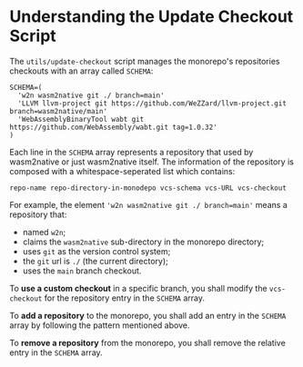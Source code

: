 # Understanding the Update Checkout Script

The `utils/update-checkout` script manages the monorepo's repositories
checkouts with an array called `SCHEMA`:

```shell
SCHEMA=(
  'w2n wasm2native git ./ branch=main'
  'LLVM llvm-project git https://github.com/WeZZard/llvm-project.git branch=wasm2native/main'
  'WebAssemblyBinaryTool wabt git https://github.com/WebAssembly/wabt.git tag=1.0.32'
)
```

Each line in the `SCHEMA` array represents a repository that used by
wasm2native or just wasm2native itself. The information of the repository
is composed with a whitespace-seperated list which contains:

```shell
repo-name repo-directory-in-monodepo vcs-schema vcs-URL vcs-checkout
```

For example, the element `'w2n wasm2native git ./ branch=main'` means a
repository that:

- named `w2n`;
- claims the `wasm2native` sub-directory in the monorepo directory;
- uses `git` as the version control system;
- the `git` url is `./` (the current directory);
- uses the `main` branch checkout.

To **use a custom checkout** in a specific branch, you shall modify the
`vcs-checkout` for the repository entry in the `SCHEMA` array.

To **add a repository** to the monorepo, you shall add an entry in the
`SCHEMA` array by following the pattern mentioned above.

To **remove a repository** from the monorepo, you shall remove the
relative entry in the `SCHEMA` array.
